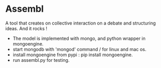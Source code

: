 # Assembl
A tool that creates on collective interaction on a debate and structuring ideas. And it rocks !

- The model is implemented with mongo, and python wrapper in mongoengine.
- start mongodb with 'mongod' command / for linux and mac os.
- install mongoengine from pypi : pip install mongoengine.
- run assembl.py for testing.

